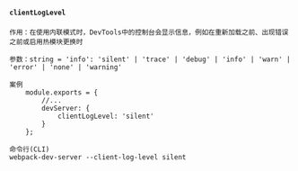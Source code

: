 #### `clientLogLevel`
    作用：在使用内联模式时，DevTools中的控制台会显示信息，例如在重新加载之前、出现错误之前或启用热模块更换时

    参数：string = 'info': 'silent' | 'trace' | 'debug' | 'info' | 'warn' | 'error' | 'none' | 'warning'

    案例
        module.exports = {
            //...
            devServer: {
                clientLogLevel: 'silent'
            }
        };
    
    命令行(CLI)
    webpack-dev-server --client-log-level silent
